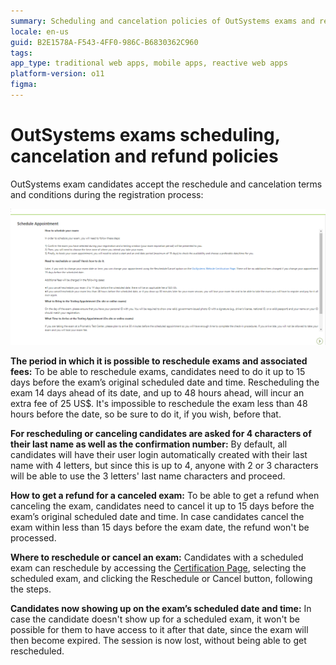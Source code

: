 ```yaml
---
summary: Scheduling and cancelation policies of OutSystems exams and refunds for canceled exams 
locale: en-us
guid: B2E1578A-F543-4FF0-986C-B6830362C960
tags: 
app_type: traditional web apps, mobile apps, reactive web apps
platform-version: o11
figma:
---
```


# OutSystems exams scheduling, cancelation and refund policies

OutSystems exam candidates accept the reschedule and cancelation terms and conditions during the registration process:

![Screenshot of OutSystems exam scheduling and cancelation instructions detailing steps for scheduling, rescheduling, canceling, and associated fees.](images/prometric-exam-policies.png "OutSystems Exam Scheduling and Cancelation Instructions")

**The period in which it is possible to reschedule exams and associated fees:**
To be able to reschedule exams, candidates need to do it up to 15 days before the exam’s original scheduled date and time. Rescheduling the exam 14 days ahead of its date, and up to 48 hours ahead, will incur an extra fee of 25 US$. It's impossible to reschedule the exam less than 48 hours before the date, so be sure to do it, if you wish, before that.

**For rescheduling or canceling candidates are asked for 4 characters of their last name as well as the confirmation number:** 
By default, all candidates will have their user login automatically created with their last name with 4 letters, but since this is up to 4, anyone with 2 or 3 characters will be able to use the 3 letters' last name characters and proceed.

**How to get a refund for a canceled exam:**
To be able to get a refund when canceling the exam, candidates need to cancel it up to 15 days before the exam’s original scheduled date and time. In case candidates cancel the exam within less than 15 days before the exam date, the refund won't be processed.

**Where to reschedule or cancel an exam:**
Candidates with a scheduled exam can reschedule by accessing the [Certification Page](https://www.outsystems.com/certifications/), selecting the scheduled exam, and clicking the Reschedule or Cancel button, following the steps.

**Candidates now showing up on the exam’s scheduled date and time:**
In case the candidate doesn't show up for a scheduled exam, it won't be possible for them to have access to it after that date, since the exam will then become expired. The session is now lost, without being able to get rescheduled. 
